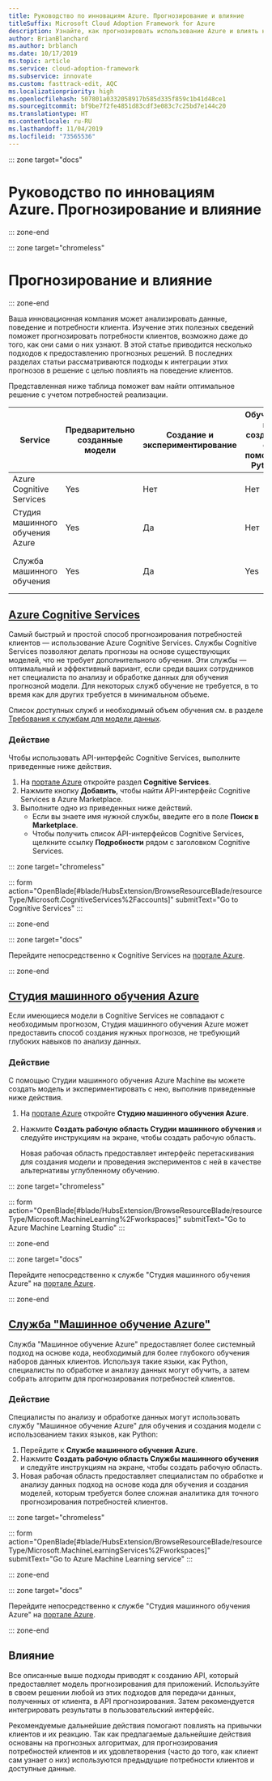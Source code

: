 ```yaml
---
title: Руководство по инновациям Azure. Прогнозирование и влияние
titleSuffix: Microsoft Cloud Adoption Framework for Azure
description: Узнайте, как прогнозировать использование Azure и влиять на него.
author: BrianBlanchard
ms.author: brblanch
ms.date: 10/17/2019
ms.topic: article
ms.service: cloud-adoption-framework
ms.subservice: innovate
ms.custom: fasttrack-edit, AQC
ms.localizationpriority: high
ms.openlocfilehash: 507801a0332058917b585d335f859c1b41d48ce1
ms.sourcegitcommit: bf9be7f2fe4851d83cdf3e083c7c25bd7e144c20
ms.translationtype: HT
ms.contentlocale: ru-RU
ms.lasthandoff: 11/04/2019
ms.locfileid: "73565536"
---
```

::: zone target="docs"

# <a name="azure-innovation-guide-predict-and-influence"></a>Руководство по инновациям Azure. Прогнозирование и влияние

::: zone-end

::: zone target="chromeless"

# <a name="predict-and-influence"></a>Прогнозирование и влияние

::: zone-end

Ваша инновационная компания может анализировать данные, поведение и потребности клиента. Изучение этих полезных сведений поможет прогнозировать потребности клиентов, возможно даже до того, как они сами о них узнают. В этой статье приводится несколько подходов к предоставлению прогнозных решений. В последних разделах статьи рассматриваются подходы к интеграции этих прогнозов в решение с целью повлиять на поведение клиентов.

Представленная ниже таблица поможет вам найти оптимальное решение с учетом потребностей реализации.

|Service  |Предварительно созданные модели  |Создание и экспериментирование  |Обучение и создание с помощью Python|Необходимые навыки|
|---------|---------|---------|---------|---------|
|Azure Cognitive Services|Yes|Нет|Нет|API и навыки разработчиков|
|Студия машинного обучения Azure|Yes|Да|Нет|Общее представление о прогнозных алгоритмах|
|Служба машинного обучения|Yes|Да|Yes|специалист по анализу и обработке данных;|

## <a name="azure-cognitive-servicestabcognitiveservices"></a>[Azure Cognitive Services](#tab/CognitiveServices)

Самый быстрый и простой способ прогнозирования потребностей клиентов — использование Azure Cognitive Services. Службы Cognitive Services позволяют делать прогнозы на основе существующих моделей, что не требует дополнительного обучения. Эти службы — оптимальный и эффективный вариант, если среди ваших сотрудников нет специалиста по анализу и обработке данных для обучения прогнозной модели. Для некоторых служб обучение не требуется, в то время как для других требуется в минимальном объеме.

Список доступных служб и необходимый объем обучения см. в разделе [Требования к службам для модели данных](https://docs.microsoft.com/azure/cognitive-services/cognitive-services-and-machine-learning#service-requirements-for-the-data-model).

### <a name="action"></a>Действие

Чтобы использовать API-интерфейс Cognitive Services, выполните приведенные ниже действия.

1. На [портале Azure](https://portal.azure.com/#blade/HubsExtension/BrowseResourceBlade/resourceType/Microsoft.CognitiveServices%2Faccounts) откройте раздел **Cognitive Services**.
2. Нажмите кнопку **Добавить**, чтобы найти API-интерфейс Cognitive Services в Azure Marketplace.
3. Выполните одно из приведенных ниже действий.
   - Если вы знаете имя нужной службы, введите его в поле **Поиск в Marketplace**.
   - Чтобы получить список API-интерфейсов Cognitive Services, щелкните ссылку **Подробности** рядом с заголовком Cognitive Services.

::: zone target="chromeless"

<!-- markdownlint-disable DOCSMD001 -->

::: form action="OpenBlade[#blade/HubsExtension/BrowseResourceBlade/resourceType/Microsoft.CognitiveServices%2Faccounts]" submitText="Go to Cognitive Services" :::

<!-- markdownlint-enable DOCSMD001 -->

::: zone-end

::: zone target="docs"

Перейдите непосредственно к Cognitive Services на [портале Azure](https://portal.azure.com/#blade/HubsExtension/BrowseResourceBlade/resourceType/Microsoft.CognitiveServices%2Faccounts).

::: zone-end

## <a name="azure-machine-learning-studiotabmachinelearningstudio"></a>[Студия машинного обучения Azure](#tab/MachineLearningStudio)

Если имеющиеся модели в Cognitive Services не совпадают с необходимым прогнозом, Студия машинного обучения Azure может предоставить способ создания нужных прогнозов, не требующий глубоких навыков по анализу данных.

<!-- markdownlint-disable MD024 -->

### <a name="action"></a>Действие

С помощью Студии машинного обучения Azure Machine вы можете создать модель и экспериментировать с нею, выполнив приведенные ниже действия.

1. На [портале Azure](https://portal.azure.com/#blade/HubsExtension/BrowseResourceBlade/resourceType/Microsoft.MachineLearning%2Fworkspaces) откройте **Студию машинного обучения Azure**.
2. Нажмите **Создать рабочую область Студии машинного обучения** и следуйте инструкциям на экране, чтобы создать рабочую область.

   Новая рабочая область предоставляет интерфейс перетаскивания для создания модели и проведения экспериментов с ней в качестве альтернативы углубленному обучению.

::: zone target="chromeless"

<!-- markdownlint-disable DOCSMD001 -->

::: form action="OpenBlade[#blade/HubsExtension/BrowseResourceBlade/resourceType/Microsoft.MachineLearning%2Fworkspaces]" submitText="Go to Azure Machine Learning Studio" :::

<!-- markdownlint-enable DOCSMD001 -->

::: zone-end

::: zone target="docs"

Перейдите непосредственно к службе "Студия машинного обучения Azure" на [портале Azure](https://portal.azure.com/#blade/HubsExtension/BrowseResourceBlade/resourceType/Microsoft.MachineLearning%2Fworkspaces).

::: zone-end

## <a name="azure-machine-learning-servicetabmachinelearningservice"></a>[Служба "Машинное обучение Azure"](#tab/MachineLearningService)

Служба "Машинное обучение Azure" предоставляет более системный подход на основе кода, необходимый для более глубокого обучения наборов данных клиентов. Используя такие языки, как Python, специалисты по обработке и анализу данных могут обучить, а затем собрать алгоритм для прогнозирования потребностей клиентов.

### <a name="action"></a>Действие

Специалисты по анализу и обработке данных могут использовать службу "Машинное обучение Azure" для обучения и создания модели с использованием таких языков, как Python:

1. Перейдите к **Службе машинного обучения Azure**.
2. Нажмите **Создать рабочую область Службы машинного обучения** и следуйте инструкциям на экране, чтобы создать рабочую область.
3. Новая рабочая область предоставляет специалистам по обработке и анализу данных подход на основе кода для обучения и создания моделей, которым требуется более сложная аналитика для точного прогнозирования потребностей клиентов.

::: zone target="chromeless"

<!-- markdownlint-disable DOCSMD001 -->

::: form action="OpenBlade[#blade/HubsExtension/BrowseResourceBlade/resourceType/Microsoft.MachineLearningServices%2Fworkspaces]" submitText="Go to Azure Machine Learning service" :::

<!-- markdownlint-enable DOCSMD001 -->

::: zone-end

::: zone target="docs"

Перейдите непосредственно к службе "Студия машинного обучения Azure" на [портале Azure](https://portal.azure.com/#blade/HubsExtension/BrowseResourceBlade/resourceType/Microsoft.MachineLearningServices%2Fworkspaces).

::: zone-end

## <a name="influence"></a>Влияние

Все описанные выше подходы приводят к созданию API, который предоставляет модель прогнозирования для приложений. Используйте в своем решении любой из этих подходов для передачи данных, полученных от клиента, в API прогнозирования. Затем рекомендуется интегрировать результаты в пользовательский интерфейс.

Рекомендуемые дальнейшие действия помогают повлиять на привычки клиентов и их реакцию. Так как предлагаемые дальнейшие действия основаны на прогнозных алгоритмах, для прогнозирования потребностей клиентов и их удовлетворения (часто до того, как клиент сам узнает о них) используются предыдущие потребности клиентов и доступные данные.
